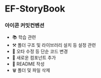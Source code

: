 # EF-StoryBook

### 아이콘 커밋컨벤션

- 📚 학습 관련
- ⚒️ 폴더 구조 및 라이브러리 설치 등 설정 관련
- 🔧 오타 수정 등 단순 코드 변경
- 💎 새로운 컴포넌트 추가
- 📘 README 작성
- 🗑️ 폴더 및 파일 삭제
